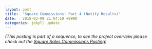 ```yaml
---
layout: post
title:  "Square Commissions: Part 4 (Notify Results)"
date:   2018-03-09 21:04:19 +0900
categories: jekyll update
---
```

*(This posting is part of a sequence, to see the project overveiw please check out the [Square Sales Commissions Posting])*

[Square Sales Commissions Posting]: /jekyll/update/2018/03/05/Square-Sales-Commissions-Calculator.html